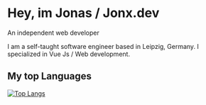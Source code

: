 # Hey, im Jonas / Jonx.dev

An independent web developer

I am a self-taught software engineer based in Leipzig, Germany. I specialized in Vue Js / Web development. 

## My top Languages

[![Top Langs](https://github-readme-stats.vercel.app/api/top-langs/?username=Dojagames&langs_count=10&layout=compact&exclude_repo=Armin-Space-Adventure&theme=radical)](https://github.com/dojagames/github-readme-stats)

